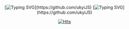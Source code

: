 <div align="center">

[![Typing SVG](https://readme-typing-svg.demolab.com?font=Ubuntu&weight=700&size=40&duration=4000&pause=1000&color=1e87f0&center=true&vCenter=true&width=880&lines=Hi+there%2C+I'm+UkYi.)](https://github.com/ukyiJS)
[![Typing SVG](https://readme-typing-svg.demolab.com?font=Ubuntu&weight=500&size=18&duration=4000&pause=1000&color=1e87f0&center=true&vCenter=true&width=880&height=50&lines=Nice+to+meet+you.)](https://github.com/ukyiJS)

[![Hits](https://hits.seeyoufarm.com/api/count/incr/badge.svg?url=https%3A%2F%2Fgithub.com%2FukyiJS&count_bg=%231E87F0&title_bg=%23555555&icon=github.svg&icon_color=%23E7E7E7&title=views&edge_flat=false)](https://github.com/ukyiJS)
</div>
